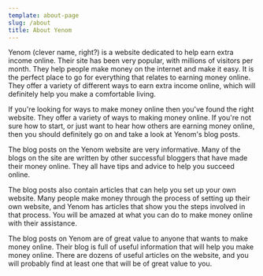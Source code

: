 ```yaml
---
template: about-page
slug: /about
title: About Yenom
---
```

<!--StartFragment-->

Yenom (clever name, right?) is a website dedicated to help earn extra income online. Their site has been very popular, with millions of visitors per month. They help people make money on the internet and make it easy. It is the perfect place to go for everything that relates to earning money online. They offer a variety of different ways to earn extra income online, which will definitely help you make a comfortable living.

<!--EndFragment-->

<!--StartFragment-->

If you're looking for ways to make money online then you've found the right website. They offer a variety of ways to making money online. If you're not sure how to start, or just want to hear how others are earning money online, then you should definitely go on and take a look at Yenom's blog posts.

<!--EndFragment-->

<!--StartFragment-->

The blog posts on the Yenom website are very informative. Many of the blogs on the site are written by other successful bloggers that have made their money online. They all have tips and advice to help you succeed online.

<!--EndFragment-->

<!--StartFragment-->

The blog posts also contain articles that can help you set up your own website. Many people make money through the process of setting up their own website, and Yenom has articles that show you the steps involved in that process. You will be amazed at what you can do to make money online with their assistance.

<!--EndFragment-->



<!--StartFragment-->

The blog posts on Yenom are of great value to anyone that wants to make money online. Their blog is full of useful information that will help you make money online. There are dozens of useful articles on the website, and you will probably find at least one that will be of great value to you. 

<!--EndFragment-->